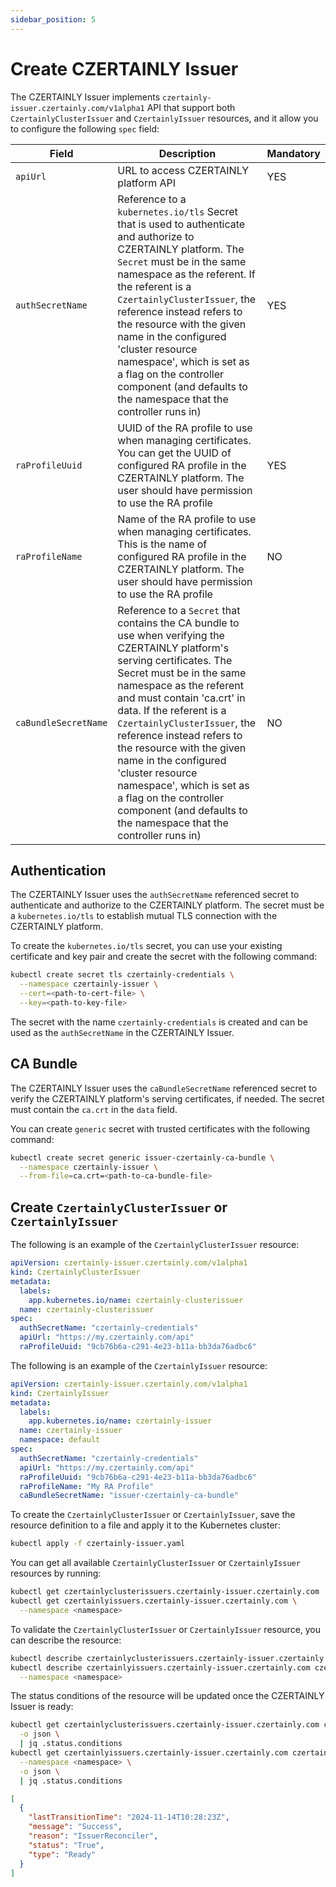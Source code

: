 ```yaml
---
sidebar_position: 5
---
```


# Create CZERTAINLY Issuer

The CZERTAINLY Issuer implements `czertainly-issuer.czertainly.com/v1alpha1` API that support both `CzertainlyClusterIssuer` and `CzertainlyIssuer` resources, and it allow you to configure the following `spec` field:

| Field                | Description                                                                                                                                                                                                                                                                                                                                                                                                                                                                                           | Mandatory                                     |
|----------------------|-------------------------------------------------------------------------------------------------------------------------------------------------------------------------------------------------------------------------------------------------------------------------------------------------------------------------------------------------------------------------------------------------------------------------------------------------------------------------------------------------------|-----------------------------------------------|
| `apiUrl`             | URL to access CZERTAINLY platform API                                                                                                                                                                                                                                                                                                                                                                                                                                                                 | <span class="badge badge--success">YES</span> |
| `authSecretName`     | Reference to a `kubernetes.io/tls` Secret that is used to authenticate and authorize to CZERTAINLY platform. The `Secret` must be in the same namespace as the referent. If the referent is a `CzertainlyClusterIssuer`, the reference instead refers to the resource with the given name in the configured 'cluster resource namespace', which is set as a flag on the controller component (and defaults to the namespace that the controller runs in)                                              | <span class="badge badge--success">YES</span> |
| `raProfileUuid`      | UUID of the RA profile to use when managing certificates. You can get the UUID of configured RA profile in the CZERTAINLY platform. The user should have permission to use the RA profile                                                                                                                                                                                                                                                                                                             | <span class="badge badge--success">YES</span> |
| `raProfileName`      | Name of the RA profile to use when managing certificates. This is the name of configured RA profile in the CZERTAINLY platform. The user should have permission to use the RA profile                                                                                                                                                                                                                                                                                                                 | <span class="badge badge--danger">NO</span>   |
| `caBundleSecretName` | Reference to a `Secret` that contains the CA bundle to use when verifying the CZERTAINLY platform's serving certificates. The Secret must be in the same namespace as the referent and must contain 'ca.crt' in data. If the referent is a `CzertainlyClusterIssuer`, the reference instead refers to the resource with the given name in the configured 'cluster resource namespace', which is set as a flag on the controller component (and defaults to the namespace that the controller runs in) | <span class="badge badge--danger">NO</span>   |

## Authentication

The CZERTAINLY Issuer uses the `authSecretName` referenced secret to authenticate and authorize to the CZERTAINLY platform. The secret must be a `kubernetes.io/tls` to establish mutual TLS connection with the CZERTAINLY platform.

To create the `kubernetes.io/tls` secret, you can use your existing certificate and key pair and create the secret with the following command:
```bash
kubectl create secret tls czertainly-credentials \
  --namespace czertainly-issuer \
  --cert=<path-to-cert-file> \
  --key=<path-to-key-file>
```

The secret with the name `czertainly-credentials` is created and can be used as the `authSecretName` in the CZERTAINLY Issuer.

## CA Bundle

The CZERTAINLY Issuer uses the `caBundleSecretName` referenced secret to verify the CZERTAINLY platform's serving certificates, if needed. The secret must contain the `ca.crt` in the `data` field.

You can create `generic` secret with trusted certificates with the following command:
```bash
kubectl create secret generic issuer-czertainly-ca-bundle \
  --namespace czertainly-issuer \
  --from-file=ca.crt=<path-to-ca-bundle-file>
```

## Create `CzertainlyClusterIssuer` or `CzertainlyIssuer`

The following is an example of the `CzertainlyClusterIssuer` resource:

```yaml
apiVersion: czertainly-issuer.czertainly.com/v1alpha1
kind: CzertainlyClusterIssuer
metadata:
  labels:
    app.kubernetes.io/name: czertainly-clusterissuer
  name: czertainly-clusterissuer
spec:
  authSecretName: "czertainly-credentials"
  apiUrl: "https://my.czertainly.com/api"
  raProfileUuid: "9cb76b6a-c291-4e23-b11a-bb3da76adbc6"
```

The following is an example of the `CzertainlyIssuer` resource:

```yaml
apiVersion: czertainly-issuer.czertainly.com/v1alpha1
kind: CzertainlyIssuer
metadata:
  labels:
    app.kubernetes.io/name: czertainly-issuer
  name: czertainly-issuer
  namespace: default
spec:
  authSecretName: "czertainly-credentials"
  apiUrl: "https://my.czertainly.com/api"
  raProfileUuid: "9cb76b6a-c291-4e23-b11a-bb3da76adbc6"
  raProfileName: "My RA Profile"
  caBundleSecretName: "issuer-czertainly-ca-bundle"
```

To create the `CzertainlyClusterIssuer` or `CzertainlyIssuer`, save the resource definition to a file and apply it to the Kubernetes cluster:
```bash
kubectl apply -f czertainly-issuer.yaml
```

You can get all available `CzertainlyClusterIssuer` or `CzertainlyIssuer` resources by running:
```bash
kubectl get czertainlyclusterissuers.czertainly-issuer.czertainly.com
kubectl get czertainlyissuers.czertainly-issuer.czertainly.com \
  --namespace <namespace>
```

To validate the `CzertainlyClusterIssuer` or `CzertainlyIssuer` resource, you can describe the resource:
```bash
kubectl describe czertainlyclusterissuers.czertainly-issuer.czertainly.com czertainly-clusterissuer
kubectl describe czertainlyissuers.czertainly-issuer.czertainly.com czertainly-issuer \
  --namespace <namespace>
```

The status conditions of the resource will be updated once the CZERTAINLY Issuer is ready:

```bash
kubectl get czertainlyclusterissuers.czertainly-issuer.czertainly.com czertainly-issuer \
  -o json \
  | jq .status.conditions
kubectl get czertainlyissuers.czertainly-issuer.czertainly.com czertainly-issuer \
  --namespace <namespace> \
  -o json \
  | jq .status.conditions
```

```json
[
  {
    "lastTransitionTime": "2024-11-14T10:28:23Z",
    "message": "Success",
    "reason": "IssuerReconciler",
    "status": "True",
    "type": "Ready"
  }
]
```
